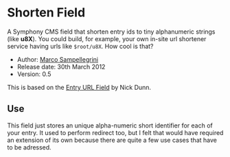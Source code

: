 # Shorten Field

A Symphony CMS field that shorten entry ids to tiny alphanumeric strings (like **u8X**).
You could build, for example, your own in-site url shortener service having urls like `$root/u8X`. How cool is that?


* Author: [Marco Sampellegrini](http://github.com/alpacaaa)
* Release date: 30th March 2012
* Version: 0.5

This is based on the [Entry URL Field](http://github.com/nickdunn/entry_url_field/) by Nick Dunn.


## Use

This field just stores an unique alpha-numeric short identifier for each of your entry.
It used to perform redirect too, but I felt that would have required an extension of its own because there are 
quite a few use cases that have to be adressed.